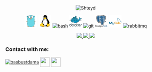 <p align="center">
    <img align="center" src="https://github-profile-summary-cards.vercel.app/api/cards/profile-details?username=Shteyd&theme=transparent" alt="Shteyd" />
</p>

<p align="center">
    <a href="https://golang.org" target="_blank" rel="noreferrer"><img src="https://raw.githubusercontent.com/devicons/devicon/master/icons/go/go-original.svg" alt="go" width="40" height="40"/></a>
    <a href="https://www.linux.org/" target="_blank" rel="noreferrer"><img src="https://raw.githubusercontent.com/devicons/devicon/master/icons/linux/linux-original.svg" alt="linux" width="40" height="40"/></a>
    <a href="https://www.gnu.org/software/bash/" target="_blank" rel="noreferrer"><img src="https://www.vectorlogo.zone/logos/gnu_bash/gnu_bash-icon.svg" alt="bash" width="40" height="40"/></a>
    <a href="https://www.docker.com/" target="_blank" rel="noreferrer"><img src="https://raw.githubusercontent.com/devicons/devicon/master/icons/docker/docker-original-wordmark.svg" alt="docker" width="40" height="40"/></a>
    <a href="https://git-scm.com/" target="_blank" rel="noreferrer"><img src="https://www.vectorlogo.zone/logos/git-scm/git-scm-icon.svg" alt="git" width="40" height="40"/></a>
    <a href="https://www.postgresql.org" target="_blank" rel="noreferrer"><img src="https://raw.githubusercontent.com/devicons/devicon/master/icons/postgresql/postgresql-original-wordmark.svg" alt="postgresql" width="40" height="40"/></a>
    <a href="https://www.mysql.com/" target="_blank" rel="noreferrer"><img src="https://raw.githubusercontent.com/devicons/devicon/master/icons/mysql/mysql-original-wordmark.svg" alt="mysql" width="40" height="40"/></a>
    <a href="https://www.rabbitmq.com" target="_blank" rel="noreferrer"><img src="https://www.svgrepo.com/show/303576/rabbitmq-logo.svg" alt="rabbitmq" width="40" height="40"/></a>
</p>

<detail>
    <p align="center">
        <a href="https://github.com/Shteyd">
            <img src="https://github-readme-streak-stats.herokuapp.com/?user=Shteyd&hide_border=true&card_width=338&theme=transparent" />
        </a>
        <a href="https://github.com/Shteyd">
            <img src="https://github-profile-summary-cards.vercel.app/api/cards/stats?username=Shteyd&theme=transparent" />
        </a>
        <a href="https://github.com/Shteyd">
            <img src="https://github-readme-stats.vercel.app/api/top-langs/?username=Shteyd&langs_count=10&exclude_repo=&hide=cmake,makefile,batchfile,css,html,swift,Objective-C,Kotlin&layout=default&card_width=699&hide_border=true&theme=transparent" />
        </a>
    </p>
</detail>

<h3 align="left">Contact with me:</h3>
<p align="left">
  <a href="https://vk.me/Shteyd"><img align="center" src="https://github.com/rahuldkjain/github-profile-readme-generator/blob/master/src/images/icons/Social/vk.svg" alt="basbustdama" height="30" width="40" /></a>
  <a href="https://t.me/Shteyd"><img align="center" src="https://user-images.githubusercontent.com/49933115/139837223-bf23d3a9-4638-4e17-994a-ac8678d5f517.png" height="30" width="30"/></a>
  <a href="https://career.habr.com/Shteyd"><img align="center" src="https://www.citeck.ru/wp-content/uploads/2021/08/%D0%BB%D0%BE%D0%B3%D0%BE-%D1%85%D0%B0%D0%B1%D1%80.jpg" height="30" width="30"/></a>
</p>

